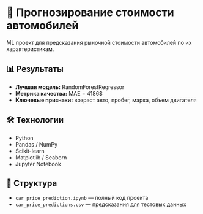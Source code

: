 # 🚗 Прогнозирование стоимости автомобилей

ML проект для предсказания рыночной стоимости автомобилей по их характеристикам.

## 📊 Результаты
- **Лучшая модель:** RandomForestRegressor
- **Метрика качества:** MAE = 4186$ 
- **Ключевые признаки:** возраст авто, пробег, марка, объем двигателя

## 🛠 Технологии
- Python
- Pandas / NumPy
- Scikit-learn
- Matplotlib / Seaborn
- Jupyter Notebook

## 📁 Структура
- `car_price_prediction.ipynb` — полный код проекта
- `car_price_predictions.csv` — предсказания для тестовых данных
